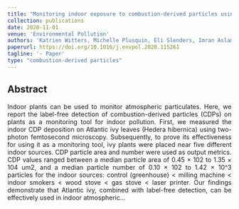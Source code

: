 ```yaml
---
title: "Monitoring indoor exposure to combustion-derived particles using plants"
collection: publications
date: 2020-11-01
venue: 'Environmental Pollution'
authors: 'Katrien Witters, Michelle Plusquin, Eli Slenders, Imran Aslam, Marcel Ameloot, Maarten BJ Roeffaers, Jaco Vangronsveld, Tim S Nawrot, Hannelore Bove'
paperurl: https://doi.org/10.1016/j.envpol.2020.115261
tagline: '- Paper'
type: "combustion-derived particles"
---
```


<h2> Abstract </h2>
<p align= "justify">
Indoor plants can be used to monitor atmospheric particulates. Here, we report the label-free detection of combustion-derived particles (CDPs) on plants as a monitoring tool for indoor pollution. First, we measured the indoor CDP deposition on Atlantic ivy leaves (Hedera hibernica) using two-photon femtosecond microscopy. Subsequently, to prove its effectiveness for using it as a monitoring tool, ivy plants were placed near five different indoor sources. CDP particle area and number were used as output metrics. CDP values ranged between a median particle area of 0.45 × 102 to 1.35 × 104 um2, and a median particle number of 0.10 × 102 to 1.42 × 10^3 particles for the indoor sources: control (greenhouse) < milling machine < indoor smokers < wood stove < gas stove < laser printer. Our findings demonstrate that Atlantic ivy, combined with label-free detection, can be effectively used in indoor atmospheric...
  
  
  
  

